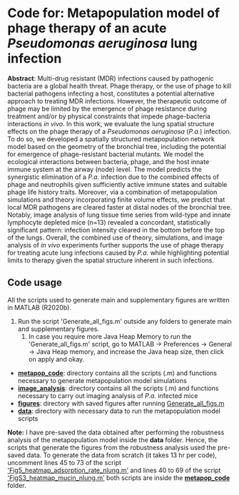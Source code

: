 # Code for: Metapopulation model of phage therapy of an acute *Pseudomonas aeruginosa* lung infection

**Abstract**:
Multi-drug resistant (MDR) infections caused by pathogenic bacteria are a global health threat. Phage therapy, or the use of phage to kill bacterial pathogens infecting a host, constitutes a potential alternative approach to treating MDR infections. However, the therapeutic outcome of phage may be limited by the emergence of phage resistance during treatment and/or by physical constraints that impede phage-bacteria interactions *in vivo*. In this work, we evaluate the lung spatial structure effects on the phage therapy of a *Pseudomonas aeruginosa* (*P.a.*) infection. To do so, we developed a spatially structured metapopulation network model based on the geometry of the bronchial tree, including the potential for emergence of phage-resistant bacterial mutants. We model the ecological interactions between bacteria, phage, and the host innate immune system at the airway (node) level. The model predicts the synergistic elimination of a *P.a.* infection due to the combined effects of phage and neutrophils given sufficiently active immune states and suitable phage life history traits. Moreover, via a combination of metapopulation simulations and theory incorporating finite volume effects, we predict that local MDR pathogens are cleared faster at distal nodes of the bronchial tree. Notably, image analysis of lung tissue time series from wild-type and innate lymphocyte depleted mice (n=13) revealed a concordant, statistically significant pattern: infection intensity cleared in the bottom before the top of the lungs. Overall, the combined use of theory, simulations, and image analysis of *in vivo* experiments further supports the use of phage therapy for treating acute lung infections caused by *P.a.* while highlighting potential limits to therapy given the spatial structure inherent in such infections.

## Code usage

All the scripts used to generate main and supplementary figures are written in MATLAB (R2020b).

1. Run the script 'Generate_all_figs.m' outside any folders to generate main and supplementary figures.
   1. In case you require more Java Heap Memory to run the 'Generate_all_figs.m' script, go to MATLAB -> Preferences -> General -> Java Heap memory, and increase the Java heap size, then click on apply and okay.
 
- [**metapop_code**](./metapop_code): directory contains all the scripts (.m) and functions necessary to generate metapopulation model simulations
- [**image_analysis**](./image_analysis): directory contains all the scripts (.m) and functions necessary to carry out imaging analysis of *P.a.* infected mice
- [**figures**](./figures): directory with saved figures after running [Generate_all_figs.m](./Generate_all_figs.m)
- [**data**](./data): directory with necessary data to run the metapopulation model scripts

**Note:**
I have pre-saved the data obtained after performing the robustness analysis of the metapopulation model inside the **data** folder. Hence, the scripts that generate the figures from the robustness analysis used the pre-saved data. To generate the data from scratch (it takes 13 hr per code), uncomment lines 45 to 73 of the script ['Fig5_heatmap_adsorption_rate_nlung.m'](./metapop_code/Fig5_heatmap_adsorption_rate_nlung.m) and lines 40 to 69 of the script ['FigS3_heatmap_mucin_nlung.m']('./metapop_code/FigS3_heatmap_mucin_nlung.m') both scripts are inside the [**metapop_code**](./metapop_code) folder.
